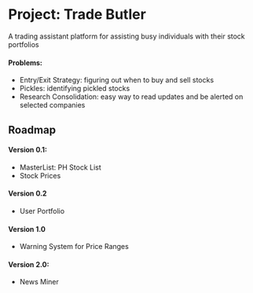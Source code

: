 # Project: Trade Butler
A trading assistant platform for assisting busy individuals with their stock portfolios

#### Problems:
- Entry/Exit Strategy: figuring out when to buy and sell stocks
- Pickles: identifying pickled stocks
- Research Consolidation: easy way to read updates and be alerted on selected companies

## Roadmap
#### Version 0.1:
- MasterList: PH Stock List
- Stock Prices

#### Version 0.2
- User Portfolio

#### Version 1.0
- Warning System for Price Ranges

#### Version 2.0:
- News Miner 




